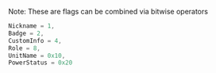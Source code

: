 Note: These are flags can be combined via bitwise operators
```cs
Nickname = 1,
Badge = 2,
CustomInfo = 4,
Role = 8,
UnitName = 0x10,
PowerStatus = 0x20
```